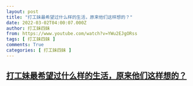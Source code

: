 ```yaml
---
layout: post
title: "打工妹最希望过什么样的生活，原来他们这样想的？"
date: 2022-03-02T04:00:07.000Z
author: 打工妹四妹
from: https://www.youtube.com/watch?v=YWu2EJgORss
tags: [ 打工妹四妹 ]
comments: True
categories: [ 打工妹四妹 ]
---
```

<!--1646193607000-->
[打工妹最希望过什么样的生活，原来他们这样想的？](https://www.youtube.com/watch?v=YWu2EJgORss)
------

<div>

</div>
